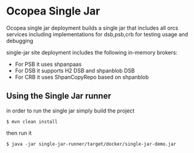 # Ocopea Single Jar

Ocopea single jar deployment builds a single jar that includes all orcs services including implementations for dsb,psb,crb for testing usage and debugging

single-jar site deployment includes the following in-memory brokers:
- For PSB it uses shpanpaas
- For DSB it supports H2 DSB and shpanblob DSB
- For CRB it uses ShpanCopyRepo based on shpanblob

## Using the Single Jar runner
 
 in order to run the single jar simply build the project 
 ```
$ mvn clean install
 ```
 then run it 
 
 ```
$ java -jar single-jar-runner/target/docker/single-jar-demo.jar
```